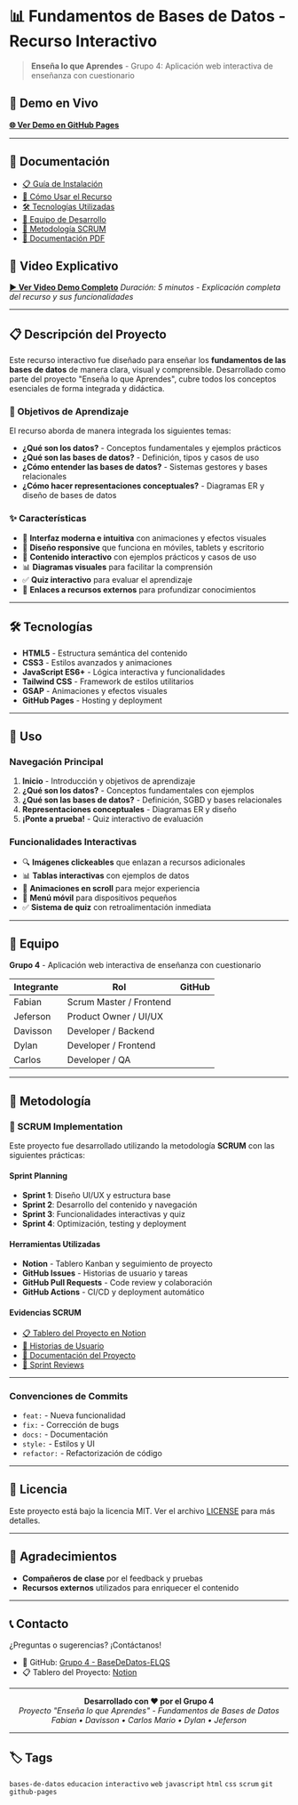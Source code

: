 # 📊 Fundamentos de Bases de Datos - Recurso Interactivo

> **Enseña lo que Aprendes** - Grupo 4: Aplicación web interactiva de enseñanza con cuestionario

## 🚀 Demo en Vivo

**[🌐 Ver Demo en GitHub Pages](https://fabianpertuz.github.io/BaseDeDatos-ELQS/)**

---

## 📖 Documentación

- [📋 Guía de Instalación](#instalación)
- [🎯 Cómo Usar el Recurso](#uso)
- [🛠️ Tecnologías Utilizadas](#tecnologías)
- [👥 Equipo de Desarrollo](#equipo)
- [📝 Metodología SCRUM](#metodología)
- [📄 Documentación PDF](https://drive.google.com/file/d/1KazVrLsod3kuToPPRbg6vAaV2RZlFUjh/view?usp=sharing)

## 🎥 Video Explicativo

**[▶️ Ver Video Demo Completo](www.youtube.com/watch?v=4j3E2-vMIf0&feature=youtu.be)**
*Duración: 5 minutos - Explicación completa del recurso y sus funcionalidades*

---

## 📋 Descripción del Proyecto

Este recurso interactivo fue diseñado para enseñar los **fundamentos de las bases de datos** de manera clara, visual y comprensible. Desarrollado como parte del proyecto "Enseña lo que Aprendes", cubre todos los conceptos esenciales de forma integrada y didáctica.

### 🎯 Objetivos de Aprendizaje

El recurso aborda de manera integrada los siguientes temas:

- **¿Qué son los datos?** - Conceptos fundamentales y ejemplos prácticos
- **¿Qué son las bases de datos?** - Definición, tipos y casos de uso
- **¿Cómo entender las bases de datos?** - Sistemas gestores y bases relacionales
- **¿Cómo hacer representaciones conceptuales?** - Diagramas ER y diseño de bases de datos

### ✨ Características

- 🎨 **Interfaz moderna e intuitiva** con animaciones y efectos visuales
- 📱 **Diseño responsive** que funciona en móviles, tablets y escritorio
- 🎯 **Contenido interactivo** con ejemplos prácticos y casos de uso
- 📊 **Diagramas visuales** para facilitar la comprensión
- ✅ **Quiz interactivo** para evaluar el aprendizaje
- 🔗 **Enlaces a recursos externos** para profundizar conocimientos

---

## 🛠️ Tecnologías

- **HTML5** - Estructura semántica del contenido
- **CSS3** - Estilos avanzados y animaciones
- **JavaScript ES6+** - Lógica interactiva y funcionalidades
- **Tailwind CSS** - Framework de estilos utilitarios
- **GSAP** - Animaciones y efectos visuales
- **GitHub Pages** - Hosting y deployment

---



## 🎯 Uso

### Navegación Principal
1. **Inicio** - Introducción y objetivos de aprendizaje
2. **¿Qué son los datos?** - Conceptos fundamentales con ejemplos
3. **¿Qué son las bases de datos?** - Definición, SGBD y bases relacionales
4. **Representaciones conceptuales** - Diagramas ER y diseño
5. **¡Ponte a prueba!** - Quiz interactivo de evaluación

### Funcionalidades Interactivas
- 🔍 **Imágenes clickeables** que enlazan a recursos adicionales
- 📊 **Tablas interactivas** con ejemplos de datos
- 🎨 **Animaciones en scroll** para mejor experiencia
- 📱 **Menú móvil** para dispositivos pequeños
- ✅ **Sistema de quiz** con retroalimentación inmediata

---

## 👥 Equipo

**Grupo 4** - Aplicación web interactiva de enseñanza con cuestionario

| Integrante | Rol | GitHub |
|------------|-----|--------|
| Fabian | Scrum Master / Frontend | |
| Jeferson | Product Owner / UI/UX | |
| Davisson | Developer / Backend | |
| Dylan | Developer / Frontend | |
| Carlos | Developer / QA ||

---

## 📝 Metodología

### 🔄 SCRUM Implementation

Este proyecto fue desarrollado utilizando la metodología **SCRUM** con las siguientes prácticas:

#### Sprint Planning
- **Sprint 1**: Diseño UI/UX y estructura base
- **Sprint 2**: Desarrollo del contenido y navegación
- **Sprint 3**: Funcionalidades interactivas y quiz
- **Sprint 4**: Optimización, testing y deployment

#### Herramientas Utilizadas
- **Notion** - Tablero Kanban y seguimiento de proyecto
- **GitHub Issues** - Historias de usuario y tareas
- **GitHub Pull Requests** - Code review y colaboración
- **GitHub Actions** - CI/CD y deployment automático

#### Evidencias SCRUM
- [📋 Tablero del Proyecto en Notion](https://www.notion.so/23032c1dc35980e2bd71cbb904a86218?v=23032c1dc35980ad8ad7000c4a5b9a92)
- [📝 Historias de Usuario](https://github.com/fabianpertuz/BaseDeDatos-ELQS/issues?q=label%3A%22user+story%22)
- [📄 Documentación del Proyecto](https://drive.google.com/file/d/1KazVrLsod3kuToPPRbg6vAaV2RZlFUjh/view?usp=sharing)
- [🔄 Sprint Reviews](https://github.com/fabianpertuz/BaseDeDatos-ELQS/wiki/Sprint-Reviews)

---


### Convenciones de Commits
- `feat:` - Nueva funcionalidad
- `fix:` - Corrección de bugs
- `docs:` - Documentación
- `style:` - Estilos y UI
- `refactor:` - Refactorización de código

---

## 📄 Licencia

Este proyecto está bajo la licencia MIT. Ver el archivo [LICENSE](LICENSE) para más detalles.

---

## 🙏 Agradecimientos

- **Compañeros de clase** por el feedback y pruebas
- **Recursos externos** utilizados para enriquecer el contenido

---

## 📞 Contacto

¿Preguntas o sugerencias? ¡Contáctanos!

- 🐙 GitHub: [Grupo 4 - BaseDeDatos-ELQS](https://github.com/fabianpertuz/BaseDeDatos-ELQS)
- 📋 Tablero del Proyecto: [Notion](https://www.notion.so/23032c1dc35980e2bd71cbb904a86218?v=23032c1dc35980ad8ad7000c4a5b9a92)

---

<div align="center">
  <strong>Desarrollado con ❤️ por el Grupo 4</strong>
  <br>
  <em>Proyecto "Enseña lo que Aprendes" - Fundamentos de Bases de Datos</em>
  <br>
  <em>Fabian • Davisson • Carlos Mario • Dylan • Jeferson</em>
</div>

---

## 🏷️ Tags

`bases-de-datos` `educacion` `interactivo` `web` `javascript` `html` `css` `scrum` `git` `github-pages`
